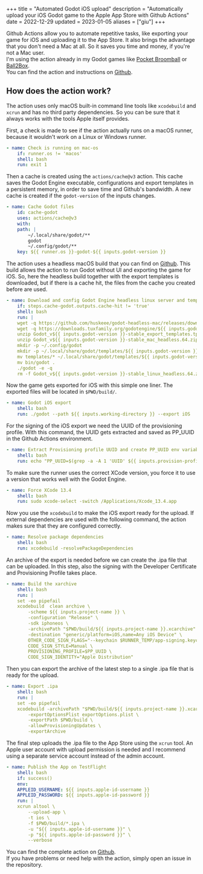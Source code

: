 +++
title = "Automated Godot iOS upload"
description = "Automatically upload your iOS Godot game to the Apple App Store with Github Actions"
date = 2022-12-29
updated = 2023-01-05
aliases = ["giu"]
+++

Github Actions allow you to automate repetitive tasks, like exporting your game for iOS and uploading it to the App Store.
It also brings the advantage that you don't need a Mac at all. So it saves you time and money, if you're not a Mac user.  
I'm using the action already in my Godot games like [Pocket Broomball](https://github.com/dulvui/pocket-broomball/blob/main/.github/workflows/upload-ios.yml) or [Ball2Box](https://github.com/dulvui/ball2box/blob/main/.github/workflows/upload-ios.yml).  
You can find the action and instructions on [Github](https://github.com/dulvui/godot-ios-upload).

## How does the action work?
The action uses only macOS built-in command line tools like `xcodebuild` and `xcrun` and has no third party dependencies.
So you can be sure that it always works with the tools Apple itself provides. 

First, a check is made to see if the action actually runs on a macOS runner, because it wouldn't work on a Linux or Windows runner.
```yml
- name: Check is running on mac-os
    if: runner.os != 'macos'
    shell: bash
    run: exit 1
```

Then a cache is created using the `actions/cache@v3` action. This cache saves the Godot Engine executable, configurations and export templates in a persistent memory, in order to save time and Github's bandwidth. A new cache is created if the `godot-version` of the inputs changes.
```yml
- name: Cache Godot files
    id: cache-godot
    uses: actions/cache@v3
    with:
    path: |
        ~/.local/share/godot/**
        godot
        ~/.config/godot/**
    key: ${{ runner.os }}-godot-${{ inputs.godot-version }}
```


The action uses a headless macOS build that you can find on [Github](https://github.com/huskeee/godot-headless-mac).
This build allows the action to run Godot without UI and exporting the game for iOS. So, here the headless build together with the export templates is downloaded, but if there is a cache hit, the files from the cache you created before are used.
```yml
- name: Download and config Godot Engine headless linux server and templates
    if: steps.cache-godot.outputs.cache-hit != 'true'
    shell: bash
    run: |
    wget -q https://github.com/huskeee/godot-headless-mac/releases/download/${{ inputs.godot-version }}-stable/Godot_v${{ inputs.godot-version }}-stable_mac_headless.64.zip
    wget -q https://downloads.tuxfamily.org/godotengine/${{ inputs.godot-version }}/Godot_v${{ inputs.godot-version }}-stable_export_templates.tpz
    unzip Godot_v${{ inputs.godot-version }}-stable_export_templates.tpz
    unzip Godot_v${{ inputs.godot-version }}-stable_mac_headless.64.zip
    mkdir -p ~/.config/godot
    mkdir -p ~/.local/share/godot/templates/${{ inputs.godot-version }}.stable
    mv templates/* ~/.local/share/godot/templates/${{ inputs.godot-version }}.stable
    mv bin/godot .
    ./godot -e -q
    rm -f Godot_v${{ inputs.godot-version }}-stable_linux_headless.64.zip Godot_v${{ inputs.godot-version }}-stable_export_templates.tpz
```


Now the game gets exported for iOS with this simple one liner. The exported files will be located in `$PWD/build/`.
```yml
- name: Godot iOS export
    shell: bash
    run: ./godot --path ${{ inputs.working-directory }} --export iOS
```


For the signing of the iOS export we need the UUID of the provisioning profile. With this command, the UUID gets extracted and saved as PP_UUID in the Github Actions environment. 
```yml
- name: Extract Provisioning profile UUID and create PP_UUID env variable
    shell: bash
    run: echo "PP_UUID=$(grep -a -A 1 'UUID' ${{ inputs.provision-profile-path }} | grep string | sed -e "s|<string>||" -e "s|</string>||" | tr -d '\t')" >> $GITHUB_ENV
```

To make sure the runner uses the correct XCode version, you force it to use a version that works well with the Godot Engine.
```yml
- name: Force XCode 13.4
    shell: bash
    run: sudo xcode-select -switch /Applications/Xcode_13.4.app
```


Now you use the `xcodebuild` to make the iOS export ready for the upload.
If external dependencies are used with the following command, the action makes sure that they are configured correctly.
```yml
- name: Resolve package dependencies
    shell: bash
    run: xcodebuild -resolvePackageDependencies
```


An archive of the export is needed before we can create the .ipa file that can be uploaded. In this step, also the signing with the Developer Certificate and Provisioning Profile takes place.
```yml
- name: Build the xarchive
    shell: bash
    run: |
    set -eo pipefail
    xcodebuild  clean archive \
        -scheme ${{ inputs.project-name }} \
        -configuration "Release" \
        -sdk iphoneos \
        -archivePath "$PWD/build/${{ inputs.project-name }}.xcarchive" \
        -destination "generic/platform=iOS,name=Any iOS Device" \
        OTHER_CODE_SIGN_FLAGS="--keychain $RUNNER_TEMP/app-signing.keychain-db" \
        CODE_SIGN_STYLE=Manual \
        PROVISIONING_PROFILE=$PP_UUID \
        CODE_SIGN_IDENTITY="Apple Distribution"
```


Then you can export the archive of the latest step to a single .ipa file that is ready for the upload.
```yml
- name: Export .ipa
    shell: bash
    run: |
    set -eo pipefail
    xcodebuild -archivePath "$PWD/build/${{ inputs.project-name }}.xcarchive" \
        -exportOptionsPlist exportOptions.plist \
        -exportPath $PWD/build \
        -allowProvisioningUpdates \
        -exportArchive
```


The final step uploads the .ipa file to the App Store using the `xcrun` tool.
An Apple user account with upload permission is needed and I recommend using a separate service account instead of the admin account.
```yml
- name: Publish the App on TestFlight
    shell: bash
    if: success()
    env:
    APPLEID_USERNAME: ${{ inputs.apple-id-username }}
    APPLEID_PASSWORD: ${{ inputs.apple-id-password }}
    run: |
    xcrun altool \
        --upload-app \
        -t ios \
        -f $PWD/build/*.ipa \
        -u "${{ inputs.apple-id-username }}" \
        -p "${{ inputs.apple-id-password }}" \
        --verbose
```


You can find the complete action on [Github](https://github.com/dulvui/godot-ios-upload/blob/main/action.yml).  
If you have problems or need help with the action, simply open an issue in the repository.
